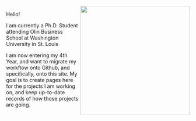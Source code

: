 

<img align="right" width="300"  src="https://user-images.githubusercontent.com/60712465/140822665-6415a704-5d61-47e4-963b-c47b46a231cc.jpg">

Hello!

I am currently a Ph.D. Student attending Olin Business School at Washington University in St. Louis

I am now entering my 4th Year, and want to migrate my workflow onto Github, and specifically, onto this site. My goal is to create pages here for the projects I am working on, and keep up-to-date records of how those projects are going.
